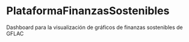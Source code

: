 # PlataformaFinanzasSostenibles
Dashboard para la visualización de gráficos de finanzas sostenibles de GFLAC
